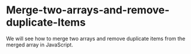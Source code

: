 # Merge-two-arrays-and-remove-duplicate-Items
 We will see how to merge two arrays and remove duplicate items from the merged array in JavaScript.
